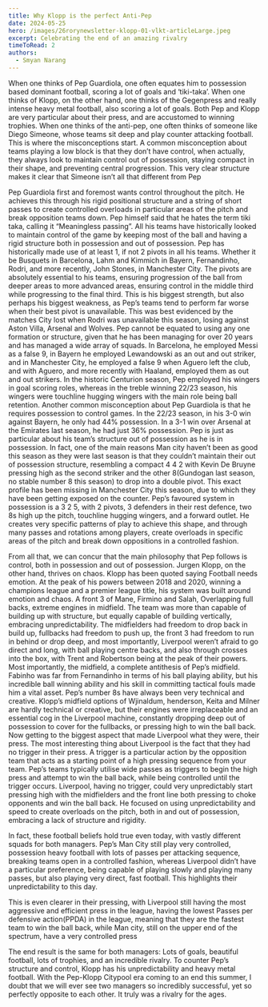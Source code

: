 ```yaml
---
title: Why Klopp is the perfect Anti-Pep
date: 2024-05-25
hero: /images/26rorynewsletter-klopp-01-vlkt-articleLarge.jpeg
excerpt: Celebrating the end of an amazing rivalry
timeToRead: 2
authors:
  - Smyan Narang
---
```


<style>
  img {
    max-width: 100%;
    height: auto;
    display: block;
    margin: 0 auto;
  }
</style>

When one thinks of Pep Guardiola, one often equates him to possession based dominant football, scoring a lot of goals and ‘tiki-taka’. When one thinks of Klopp, on the other hand, one thinks of the Gegenpress and really intense heavy metal football, also scoring a lot of goals. Both Pep and Klopp are very particular about their press, and are accustomed to winning trophies. When one thinks of the anti-pep, one often thinks of someone like Diego Simeone, whose teams sit deep and play counter attacking football. This is where the misconceptions start. A common misconception about teams playing a low block is that they don’t have control, when actually, they always look to maintain control out of possession, staying compact in their shape, and preventing central progression. This very clear structure makes it clear that Simeone isn’t all that different from Pep

Pep Guardiola first and foremost wants control throughout the pitch. He achieves this through his rigid positional structure and a string of short passes to create controlled overloads in particular areas of the pitch and break opposition teams down. Pep himself said that he hates the term tiki taka, calling it “Meaningless passing”. All his teams have historically looked to maintain control of the game by keeping most of the ball and having a rigid structure both in possession and out of possession. Pep has historically made use of at least 1, if not 2 pivots in all his teams. Whether it be Busquets in Barcelona, Lahm and Kimmich in Bayern, Fernandinho, Rodri, and more recently, John Stones, in Manchester City. The pivots are absolutely essential to his teams, ensuring progression of the ball from deeper areas to more advanced areas, ensuring control in the middle third while progressing to the final third. This is his biggest strength, but also perhaps his biggest weakness, as Pep’s teams tend to perform far worse when their best pivot is unavailable. This was best evidenced by the matches City lost when Rodri was unavailable this season, losing against Aston Villa, Arsenal and Wolves. Pep cannot be equated to using any one formation or structure, given that he has been managing for over 20 years and has managed a wide array of squads. In Barcelona, he employed Messi as a false 9, in Bayern he employed Lewandowski as an out and out striker, and in Manchester City, he employed a false 9 when Aguero left the club, and with Aguero, and more recently with Haaland, employed them as out and out strikers. In the historic Centurion season, Pep employed his wingers in goal scoring roles, whereas in the treble winning 22/23 season, his wingers were touchline hugging wingers with the main role being ball retention. Another common misconception about Pep Guardiola is that he requires possession to control games. In the 22/23 season, in his 3-0 win against Bayern, he only had 44% possession. In a 3-1 win over Arsenal at the Emirates last season, he had just 36% possession. Pep is just as particular about his team’s structure out of possession as he is in possession. In fact, one of the main reasons Man city haven’t been as good this season as they were last season is that they couldn’t maintain their out of possession structure, resembling a compact 4 4 2 with Kevin De Bruyne pressing high as the second striker and the other 8(Gundogan last season, no stable number 8 this season) to drop into a double pivot. This exact profile has been missing in Manchester City this season, due to which they have been getting exposed on the counter. Pep’s favoured system in possession  is a 3 2 5, with 2 pivots, 3 defenders in their rest defence, two 8s high up the pitch, touchline hugging wingers, and a forward outlet. He creates very specific patterns of play to achieve this shape, and through many passes and rotations among players, create overloads in specific areas of the pitch and break down oppositions in a controlled fashion. 

From all that, we can concur that the main philosophy that Pep follows is control, both in possession and out of possession. Jurgen Klopp, on the other hand, thrives on chaos. Klopp has been quoted saying Football needs emotion. At the peak of his powers between 2018 and 2020, winning a champions league and a premier league title, his system was built around emotion and chaos. A front 3 of Mane, Firmino and Salah, Overlapping full backs, extreme engines in midfield. The team was more than capable of building up with structure, but equally capable of building vertically, embracing unpredictability. The midfielders had freedom to drop back in build up, fullbacks had freedom to push up, the front 3 had freedom to run in behind or drop deep, and most importantly, Liverpool weren’t afraid to go direct and long, with ball playing centre backs, and also through crosses into the box, with Trent and Robertson being at the peak of their powers. Most importantly, the midfield, a complete antithesis of Pep’s midfield. Fabinho was far from Fernandinho in terms of his ball playing ability, but his incredible ball winning ability and his skill in committing tactical fouls made him a vital asset. Pep’s number 8s have always been very technical and creative. Klopp’s midfield options of Wjinaldum, henderson, Keita and Milner are hardly technical or creative, but their engines were irreplaceable and an essential cog in the Liverpool machine, constantly dropping deep out of possession to cover for the fullbacks, or pressing high to win the ball back. Now getting to the biggest aspect that made Liverpool what they were, their press. The most interesting thing about Liverpool is the fact that they had no trigger in their press. A trigger is a particular action by the opposition team that acts as a starting point of a high pressing sequence from your team. Pep’s teams typically utilise wide passes as triggers to begin the high press and attempt to win the ball back, while being controlled until the trigger occurs. Liverpool, having no trigger, could very unpredictably start pressing high with the midfielders and the front line both pressing to choke opponents and win the ball back. He focused on using unpredictability and speed to create overloads on the pitch, both in and out of possession, embracing a lack of structure and rigidity. 

In fact, these football beliefs hold true even today, with vastly different squads for both managers. Pep’s Man City still play very controlled, possession heavy football with lots of passes per attacking sequence, breaking teams open in a controlled fashion, whereas Liverpool didn’t have a particular preference, being capable of playing slowly and playing many passes, but also playing very direct, fast football. This highlights their unpredictability to this day. 

This is even clearer in their pressing, with Liverpool still having the most aggressive and efficient press in the league, having the lowest Passes per defensive action(PPDA) in the league, meaning that they are the fastest team to win the ball back, while Man city, still on the upper end of the spectrum, have a very controlled press

The end result is the same for both managers: Lots of goals, beautiful football, lots of trophies, and an incredible rivalry. To counter Pep’s structure and control, Klopp has his unpredictability and heavy metal football. With the Pep-Klopp Citypool era coming to an end this summer, I doubt that we will ever see two managers so incredibly successful, yet so perfectly opposite to each other. It truly was a rivalry for the ages. 
